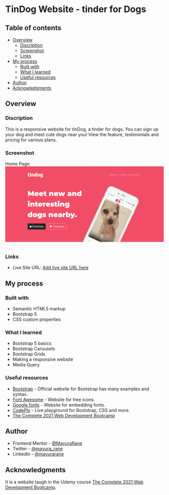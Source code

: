 # TinDog Website - tinder for Dogs 


## Table of contents

- [Overview](#overview)
  - [Discription](#discription)
  - [Screenshot](#screenshot)
  - [Links](#links)
- [My process](#my-process)
  - [Built with](#built-with)
  - [What I learned](#what-i-learned)
  - [Useful resources](#useful-resources)
- [Author](#author)
- [Acknowledgments](#acknowledgments)

## Overview

### Discription

This is a responsive website for tinDog, a tinder for dogs. You can sign up your dog and meet cute dogs near you!
View the feature, testimonials and pricing for various plans.

### Screenshot

Home Page:
![Desktop-View](./design/homePage.png)

### Links

- Live Site URL: [Add live site URL here](https://your-live-site-url.com)

## My process

### Built with

- Semantic HTML5 markup
- Bootstrap 5
- CSS custom properties 

### What I learned

- Bootstrap 5 basics
- Bootstrap Carousels
- Bootstrap Grids
- Making a responsive website 
- Media Query

### Useful resources

- [Bootstrap](https://getbootstrap.com/docs/5.0/getting-started/introduction/) - Official website for Bootstrap has many examples and syntax.
- [Font Awesome](https://fontawesome.com/) - Website for free icons.
- [Google fonts](https://fonts.google.com/) - Website for embedding fonts.
- [CodePly](https://www.codeply.com/) - Live playground for Bootstrap, CSS and more.
- [The Complete 2021 Web Development Bootcamp](https://www.udemy.com/course/the-complete-web-development-bootcamp/)

## Author

- Frontend Mentor - [@MayuraRane](https://www.frontendmentor.io/profile/MayuraRane)
- Twitter - [@mayura_rane](https://www.twitter.com/mayura_rane)
- LinkedIn - [@mayurarane](https://www.linkedin.com/in/mayurarane/)

## Acknowledgments

It is a website taugh in the Udemy course [The Complete 2021 Web Development Bootcamp](https://www.udemy.com/course/the-complete-web-development-bootcamp/).
